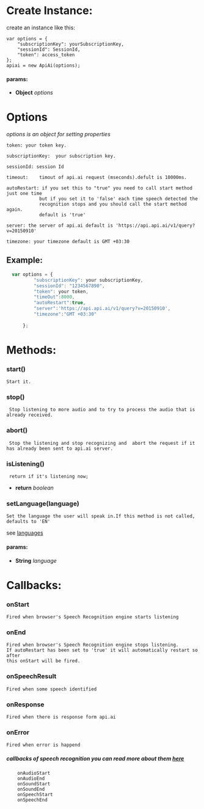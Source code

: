 # Create Instance:

  create an instance like this:
  ```javascrip
var options = {
      "subscriptionKey": yourSubscriptionKey,
      "sessionId": SessionId,
      "token": access_token
  };
apiai = new ApiAi(options);
  ```
#### params:
* **Object** *options*

# Options

*options is an object for setting properties*

    token: your token key.
    
    subscriptionKey:  your subscription key.
    
    sessionId: session Id
    
    timeout:    timout of api.ai request (mseconds).defult is 10000ms.
    
    autoRestart: if you set this to "true" you need to call start method just one time
                but if you set it to 'false' each time speech detected the                                                                    
                recognition stops and you should call the start method again.
                default is 'true'
    
    server: the server of api.ai default is 'https://api.api.ai/v1/query?v=20150910'
    
    timezone: your timezone default is GMT +03:30
  
## Example:

  ```javascript
    var options = {
            "subscriptionKey": your subscriptionKey,
            "sessionId": "1234567890",
            "token": your token,
            "timeOut":8000,
            "autoRestart":true,
            "server":'https://api.api.ai/v1/query?v=20150910',
            "timezone":"GMT +03:30"
            
        };
  ```
# Methods:
### start()
    Start it.
### stop()
     Stop listening to more audio and to try to process the audio that is already received.

### abort()
     Stop the listening and stop recognizing and  abort the request if it has already been sent to api.ai server.

### isListening()
     return if it's listening now;
     
* **return** *boolean*

### setLanguage(language)
    Set the language the user will speak in.If this method is not called, defaults to 'EN'
see [languages](https://docs.api.ai/docs/languages)

#### params:
* **String** *language*
    


# Callbacks:

### onStart
    Fired when browser's Speech Recognition engine starts listening
### onEnd 
    Fired when browser's Speech Recognition engine stops listening.
    If autoRestart has been set to 'true' it will automatically restart so after 
    this onStart will be fired.
### onSpeechResult
    Fired when some speech identified

### onResponse 
    Fired when there is response form api.ai

### onError 
    Fired when error is happend
    
##### callbacks of speech recognition you can read more about them [here](https://dvcs.w3.org/hg/speech-api/raw-file/tip/speechapi.html#speechreco-events)
    
        onAudioStart 
        onAudioEnd 
        onSoundStart 
        onSoundEnd 
        onSpeechStart 
        onSpeechEnd 




  
    
